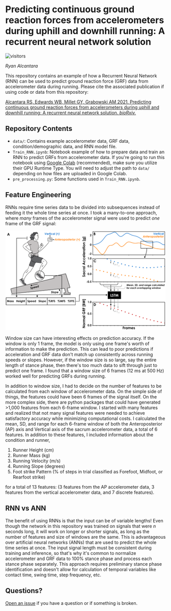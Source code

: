 # Predicting continuous ground reaction forces from accelerometers during uphill and downhill running: A recurrent neural network solution
![visitors](https://visitor-badge.laobi.icu/badge?page_id=alcantarar.Recurrent_GRF_Prediction)

*Ryan Alcantara*

This repository contains an example of how a Recurrent Neural Network (RNN) can be used to predict ground reaction
force (GRF) data from accelerometer data during running. Please cite the associated publication if using code or data 
from this repository:

[Alcantara RS, Edwards WB, Millet GY, Grabowski AM 2021. Predicting continuous ground reaction forces from accelerometers
during uphill and downhill running: A recurrent neural network solution. *bioRxiv.*](https://www.biorxiv.org/content/10.1101/2021.03.17.435901v1.article-metrics)

## Repository Contents
- `data/`: Contains example accelerometer data, GRF data, condition/demographic data, and RNN model file. 
- `Train_RNN.ipynb`: Notebook example of how to prepare data and train an RNN to predict GRFs from accelerometer data.
If you're going to run this notebook using [Google Colab](https://colab.research.google.com/) (recommended), make sure 
you utilize their GPU Runtime Type. You will need to adjust the path to `data/` depending on how files are uploaded in
Google Colab.
- `pre_processing.py`: Some functions used in `Train_RNN.ipynb`.

## Feature Engineering 

RNNs require time series data to be divided into subsequences instead of feeding it the whole time series at once. I took a 
many-to-one approach, where *many* frames of the accelerometer signal were used to predict *one* frame of the GRF signal:

![](README_image.png)

Window size can have interesting effects on prediction accuracy. If the window is only 1 frame, the model is only 
using one frame's worth of information to make the prediction. This can lead to poor predictions if acceleration and
GRF data don't match up consistently across running speeds or slopes. However, if the window size is so large, say the 
entire length of stance phase, then there's too much data to sift through just to predict one frame. I found that a 
window size of 6 frames (12 ms at 500 Hz) worked well for predicting GRFs during running.

In addition to window size, I  had to decide on the number of features to be calculated from each window of accelerometer
data. On the simple side of things, the features could have been 6 frames of the signal itself. On the more complex
side, there are python packages that could have generated >1,000 features from each 6-frame window. I started with many
features and realized that not many signal features were needed to achieve satisfactory accuracy while minimizing 
computational costs. I calculated the mean, SD, and range for each 6-frame window of both the Anteroposterior (AP) axis 
and Vertical axis of the sacrum accelerometer data, a total of 6 features. In addition to these features, I included 
information about the condition and runner,
1. Runner Height (cm)
1. Runner Mass (kg)
1. Running Velocity (m/s)
1. Running Slope (degrees)
1. Foot strike Pattern (% of steps in trial classified as Forefoot, Midfoot, or Rearfoot strike)

for a total of 13 features: (3 features from the AP accelerometer data, 3 features from the vertical accelerometer 
data, and 7 discrete features).

## RNN vs ANN
The benefit of using RNNs is that the input can be of variable lengths! Even though the network in this repository
was trained on signals that were *n* seconds long, it will work on longer or shorter signals, as long as the number of 
features and size of windows are the same. This is advantageous over artificial neural networks (ANNs) that are used to 
predict the whole time series at once. The input signal length must be consistent during training and inference, so 
that's why it's common to normalize accelerometer and GRF data to 100% stance phase and process each stance phase separately. 
This approach requires preliminary stance phase identification and doesn't allow for calculation of temporal variables 
like contact time, swing time, step frequency, etc. 

## Questions?
[Open an issue](https://github.com/alcantarar/Recurrent_GRF_Prediction/issues/new) if you have a question or if 
something is broken. 
